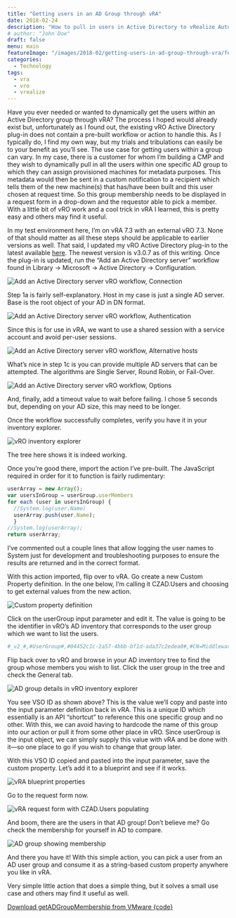 ```yaml
---
title: "Getting users in an AD Group through vRA"
date: 2018-02-24
description: "How to pull in users in Active Directory to vRealize Automation"
# author: "John Doe"
draft: false
menu: main
featureImage: "/images/2018-02/getting-users-in-ad-group-through-vra/featured.jpg"
categories:
  - Technology
tags:
  - vra
  - vro
  - vrealize
---
```


Have you ever needed or wanted to dynamically get the users within an Active Directory group through vRA? The process I hoped would already exist but, unfortunately as I found out, the existing vRO Active Directory plug-in does not contain a pre-built workflow or action to handle this. As I typically do, I find my own way, but my trials and tribulations can easily be to your benefit as you’ll see. The use case for getting users within a group can vary. In my case, there is a customer for whom I’m building a CMP and they wish to dynamically pull in all the users within one specific AD group to which they can assign provisioned machines for metadata purposes. This metadata would then be sent in a custom notification to a recipient which tells them of the new machine(s) that has/have been built and this user chosen at request time. So this group membership needs to be displayed in a request form in a drop-down and the requestor able to pick a member. With a little bit of vRO work and a cool trick in vRA I learned, this is pretty easy and others may find it useful.

In my test environment here, I’m on vRA 7.3 with an external vRO 7.3. None of that should matter as all these steps should be applicable to earlier versions as well. That said, I updated my vRO Active Directory plug-in to the latest available [here](https://communities.vmware.com/docs/DOC-25138). The newest version is v3.0.7 as of this writing. Once the plug-in is updated, run the “Add an Active Directory server” workflow found in Library -> Microsoft -> Active Directory -> Configuration.

![Add an Active Directory server vRO workflow, Connection](/images/2018-02/getting-users-in-ad-group-through-vra/image1.png)

Step 1a is fairly self-explanatory. Host in my case is just a single AD server. Base is the root object of your AD in DN format.

![Add an Active Directory server vRO workflow, Authentication](/images/2018-02/getting-users-in-ad-group-through-vra/image2.png)

Since this is for use in vRA, we want to use a shared session with a service account and avoid per-user sessions.

![Add an Active Directory server vRO workflow, Alternative hosts](/images/2018-02/getting-users-in-ad-group-through-vra/image3.png)

What’s nice in step 1c is you can provide multiple AD servers that can be attempted. The algorithms are Single Server, Round Robin, or Fail-Over.

![Add an Active Directory server vRO workflow, Options](/images/2018-02/getting-users-in-ad-group-through-vra/image4.png)

And, finally, add a timeout value to wait before failing. I chose 5 seconds but, depending on your AD size, this may need to be longer.

Once the workflow successfully completes, verify you have it in your inventory explorer.

![vRO inventory explorer](/images/2018-02/getting-users-in-ad-group-through-vra/image5.png)

The tree here shows it is indeed working.

Once you’re good there, import the action I’ve pre-built. The JavaScript required in order for it to function is fairly rudimentary:

```js
userArray = new Array();
var usersInGroup = userGroup.userMembers
for each (user in usersInGroup) {
  //System.log(user.Name)
  userArray.push(user.Name);
  }
//System.log(userArray);
return userArray;
```

I’ve commented out a couple lines that allow logging the user names to System just for development and troubleshooting purposes to ensure the results are returned and in the correct format.

With this action imported, flip over to vRA. Go create a new Custom Property definition. In the one below, I’m calling it CZAD.Users and choosing to get external values from the new action.

![Custom property definition](/images/2018-02/getting-users-in-ad-group-through-vra/image6.png)

Click on the userGroup input parameter and edit it. The value is going to be the identifier in vRO’s AD inventory that corresponds to the user group which we want to list the users.

```sh
#_v2_#,#UserGroup#,#04452c1c-2a57-4bbb-bf1d-ada37c2edea0#,#CN=Middleware,OU=vCAC,DC=zoller,DC=com#
```

Flip back over to vRO and browse in your AD inventory tree to find the group whose members you wish to list. Click the user group in the tree and check the General tab.

![AD group details in vRO inventory explorer](/images/2018-02/getting-users-in-ad-group-through-vra/image7.png)

You see VSO ID as shown above? This is the value we’ll copy and paste into the input parameter definition back in vRA. This is a unique ID which essentially is an API “shortcut” to reference this one specific group and no other. With this, we can avoid having to hardcode the name of this group into our action or pull it from some other place in vRO. Since userGroup is the input object, we can simply supply this value with vRA and be done with it—so one place to go if you wish to change that group later.

With this VSO ID copied and pasted into the input parameter, save the custom property. Let’s add it to a blueprint and see if it works.

![vRA blueprint properties](/images/2018-02/getting-users-in-ad-group-through-vra/image8.png)

Go to the request form now.

![vRA request form with `CZAD.Users` populating](/images/2018-02/getting-users-in-ad-group-through-vra/image9.png)

And boom, there are the users in that AD group! Don’t believe me? Go check the membership for yourself in AD to compare.

![AD group showing membership](/images/2018-02/getting-users-in-ad-group-through-vra/image10.png)

And there you have it! With this simple action, you can pick a user from an AD user group and consume it as a string-based custom property anywhere you like in vRA.

Very simple little action that does a simple thing, but it solves a small use case and others may find it useful as well.

[Download getADGroupMembership from VMware {code}](https://code.vmware.com/samples?id=3763)
